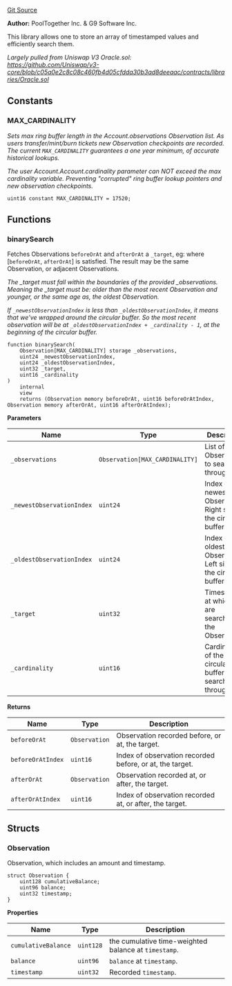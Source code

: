[Git Source](https://github.com/generationsoftware/pt-v5-twab-controller/blob/827255118b0de751bc797de6bf6ed042496aea4d/src/libraries/ObservationLib.sol)

**Author:**
PoolTogether Inc. & G9 Software Inc.

This library allows one to store an array of timestamped values and efficiently search them.

*Largely pulled from Uniswap V3 Oracle.sol: https://github.com/Uniswap/v3-core/blob/c05a0e2c8c08c460fb4d05cfdda30b3ad8deeaac/contracts/libraries/Oracle.sol*

## Constants
### MAX_CARDINALITY
*Sets max ring buffer length in the Account.observations Observation list.
As users transfer/mint/burn tickets new Observation checkpoints are recorded.
The current `MAX_CARDINALITY` guarantees a one year minimum, of accurate historical lookups.*

*The user Account.Account.cardinality parameter can NOT exceed the max cardinality variable.
Preventing "corrupted" ring buffer lookup pointers and new observation checkpoints.*


```solidity
uint16 constant MAX_CARDINALITY = 17520;
```

## Functions
### binarySearch

Fetches Observations `beforeOrAt` and `afterOrAt` a `_target`, eg: where [`beforeOrAt`, `afterOrAt`] is satisfied.
The result may be the same Observation, or adjacent Observations.

*The _target must fall within the boundaries of the provided _observations.
Meaning the _target must be: older than the most recent Observation and younger, or the same age as, the oldest Observation.*

*If `_newestObservationIndex` is less than `_oldestObservationIndex`, it means that we've wrapped around the circular buffer.
So the most recent observation will be at `_oldestObservationIndex + _cardinality - 1`, at the beginning of the circular buffer.*


```solidity
function binarySearch(
    Observation[MAX_CARDINALITY] storage _observations,
    uint24 _newestObservationIndex,
    uint24 _oldestObservationIndex,
    uint32 _target,
    uint16 _cardinality
)
    internal
    view
    returns (Observation memory beforeOrAt, uint16 beforeOrAtIndex, Observation memory afterOrAt, uint16 afterOrAtIndex);
```
**Parameters**

|Name|Type|Description|
|----|----|-----------|
|`_observations`|`Observation[MAX_CARDINALITY]`|List of Observations to search through.|
|`_newestObservationIndex`|`uint24`|Index of the newest Observation. Right side of the circular buffer.|
|`_oldestObservationIndex`|`uint24`|Index of the oldest Observation. Left side of the circular buffer.|
|`_target`|`uint32`|Timestamp at which we are searching the Observation.|
|`_cardinality`|`uint16`|Cardinality of the circular buffer we are searching through.|

**Returns**

|Name|Type|Description|
|----|----|-----------|
|`beforeOrAt`|`Observation`|Observation recorded before, or at, the target.|
|`beforeOrAtIndex`|`uint16`|Index of observation recorded before, or at, the target.|
|`afterOrAt`|`Observation`|Observation recorded at, or after, the target.|
|`afterOrAtIndex`|`uint16`|Index of observation recorded at, or after, the target.|


## Structs
### Observation
Observation, which includes an amount and timestamp.


```solidity
struct Observation {
    uint128 cumulativeBalance;
    uint96 balance;
    uint32 timestamp;
}
```

**Properties**

|Name|Type|Description|
|----|----|-----------|
|`cumulativeBalance`|`uint128`|the cumulative time-weighted balance at `timestamp`.|
|`balance`|`uint96`|`balance` at `timestamp`.|
|`timestamp`|`uint32`|Recorded `timestamp`.|

